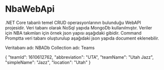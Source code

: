 # NbaWebApi
.NET Core tabanlı temel CRUD operasyonlarının bulunduğu WebAPI projesidir. Veri tabanı olarak NoSql yapıda MongoDb kullanılmıştır.
Veriler için NBA takımları için örnek json yapısı aşağıdaki gibidir. Command Promptta veri tabanı oluşturulup aşağıdaki json yapıda document eklenebilir. 

Veritabanı adı: NBADb
Collection adı: Teams

  {
    "teamId": 1610612762,
    "abbreviation": "UTA",
    "teamName": "Utah Jazz",
    "simpleName": "Jazz",
    "location": "Utah"
  }
